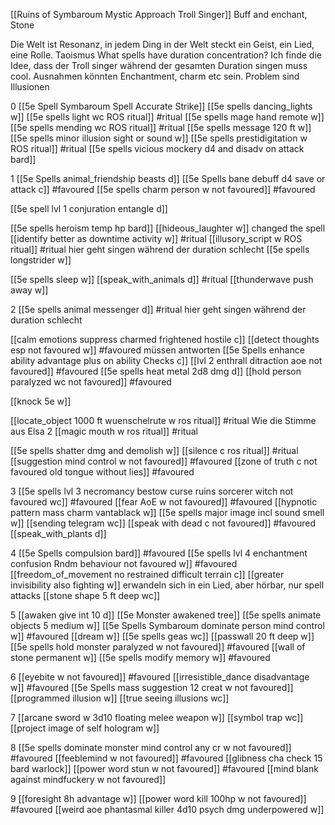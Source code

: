 [[Ruins of Symbaroum Mystic Approach Troll Singer]]
Buff and enchant, Stone

Die Welt ist Resonanz, in jedem Ding in der Welt steckt ein Geist, ein Lied, eine Rolle. Taoismus
What spells have duration concentration? Ich finde die Idee, dass der Troll singer während der gesamten Duration singen muss cool. Ausnahmen könnten Enchantment, charm etc sein. Problem sind Illusionen

0
[[5e Spell Symbaroum Spell Accurate Strike]]
[[5e spells dancing_lights w]] 
[[5e spells light wc ROS ritual]] #ritual 
[[5e spells mage hand remote w]]
[[5e spells mending wc ROS ritual]] #ritual 
[[5e spells message 120 ft w]]
[[5e spells minor illusion sight or sound w]]
[[5e spells prestidigitation w ROS ritual]] #ritual 
[[5e spells vicious mockery d4 and disadv on attack bard]]

1
[[5e Spells animal_friendship beasts d]]
[[5e Spells bane debuff d4 save or attack c]] #favoured 
[[5e spells charm person w not favoured]] #favoured 



[[5e spell lvl 1 conjuration entangle  d]]


[[5e spells heroism temp hp bard]]
[[hideous_laughter w]]
changed the spell [[identify better as downtime activity w]] #ritual 
[[illusory_script w ROS ritual]] #ritual hier geht singen während der duration schlecht
[[5e spells longstrider w]]

[[5e spells sleep w]]
[[speak_with_animals d]] #ritual 
[[thunderwave push away w]] 


2 
[[5e spells animal messenger d]] #ritual hier geht singen während der duration schlecht

[[calm emotions suppress charmed frightened hostile c]]
[[detect thoughts esp not favoured w]] #favoured müssen antworten
[[5e Spells enhance ability advantage plus on ability Checks c]]
[[lvl 2 enthrall ditraction aoe not favoured]] #favoured 
[[5e spells heat metal 2d8 dmg d]]
[[hold person paralyzed wc not favoured]] #favoured 

[[knock 5e w]] 

[[locate_object 1000 ft wuenschelrute w ros ritual]] #ritual Wie die Stimme aus Elsa 2
[[magic mouth w ros ritual]] #ritual 

[[5e spells shatter dmg and demolish w]]
[[silence c ros ritual]] #ritual 
[[suggestion mind control w not favoured]] #favoured 
[[zone of truth c not favoured old tongue without lies]] #favoured 

3
[[5e spells lvl 3 necromancy bestow curse ruins sorcerer witch not favoured wc]] #favoured 
[[fear AoE w not favoured]] #favoured 
[[hypnotic pattern mass charm vantablack w]]
[[5e spells major image incl sound smell w]]
[[sending telegram wc]]
[[speak with dead c not favoured]] #favoured 
[[speak_with_plants d]]




4
[[5e Spells compulsion bard]] #favoured 
[[5e spells lvl 4 enchantment confusion Rndm behaviour not favoured w]] #favoured 
[[freedom_of_movement no restrained difficult terrain c]] 
[[greater invisibility also fighting w]] erwandeln sich in ein Lied, aber hörbar, nur spell attacks
[[stone shape 5 ft deep wc]]


5
[[awaken give int 10 d]] [[5e Monster awakened tree]] 
[[5e spells animate objects 5 medium w]]
[[5e Spells Symbaroum dominate person mind control w]] #favoured 
[[dream w]]
[[5e spells geas wc]]
[[passwall 20 ft deep w]]
[[5e spells hold monster paralyzed w not favoured]] #favoured 
[[wall of stone permanent w]]
[[5e spells modify memory w]] #favoured 





6
[[eyebite w not favoured]] #favoured 
[[irresistible_dance disadvantage w]] #favoured 
[[5e Spells mass suggestion 12 creat w not favoured]] 
[[programmed illusion w]]
[[true seeing illusions wc]] 

7
[[arcane sword w 3d10 floating melee weapon w]]
[[symbol trap wc]]
[[project image of self hologram w]] 


8
[[5e spells dominate monster mind control any cr w not favoured]] #favoured 
[[feeblemind w not favoured]] #favoured 
[[glibness cha check 15 bard warlock]]
[[power word stun w not favoured]] #favoured 
[[mind blank against mindfuckery w not favoured]]

9
[[foresight 8h advantage w]] 
[[power word kill 100hp w not favoured]] #favoured 
[[weird aoe phantasmal killer 4d10 psych dmg underpowered w]]



